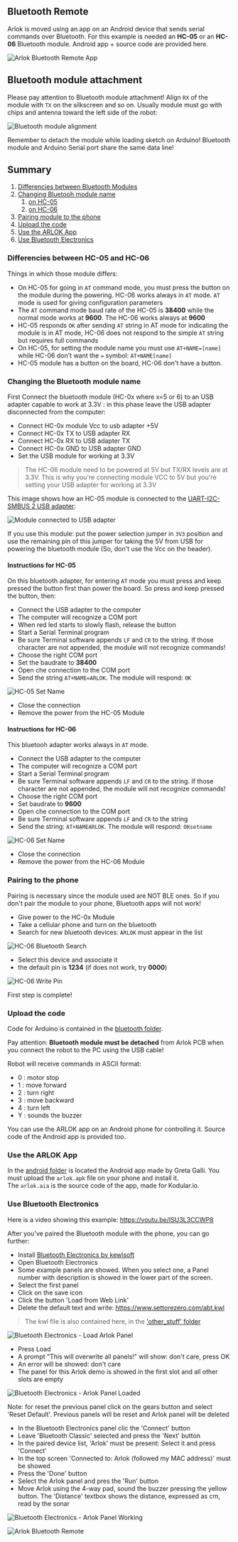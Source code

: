 ## Bluetooth Remote

Arlok is moved using an app on an Android device that sends serial commands over Bluetooth. For this example is needed an **HC-05** or an **HC-06** Bluetooth module. Android app + source code are provided here.

![Arlok Bluetooth Remote App](../../media/bt/arlok_bluetooth_app.jpg)

## Bluetooth module attachment

Please pay attention to Bluetooth module attachment! Align `RX` of the module with `TX` on the silkscreen and so on. Usually module must go with chips and antenna toward the left side of the robot:

![Bluetooth module alignment](../../media/bt/bluetooth_module_alignment.jpg)

Remember to detach the module while loading sketch on Arduino! Bluetooth module and Arduino Serial port share the same data line!

## Summary

1) [Differencies between Bluetooth Modules](#hc05vs06)
2) [Changing Bluetooh module name](#changename)
   1) [on HC-05](#hc05name)
   2) [on HC-06](#hc06name)
3) [Pairing module to the phone](#pair)
4) [Upload the code](#code)
5) [Use the ARLOK App](#app)
6) [Use Bluetooth Electronics](#kwl)

### <a name="hc05vs06"></a> Differencies between HC-05 and HC-06 

Things in which those module differs:
- On HC-05 for going in `AT` command mode, you must press the button on the module during the powering. HC-06 works always in `AT` mode. `AT` mode is used for giving configuration parameters
- The `AT` command mode baud rate of the HC-05 is **38400** while the normal mode works at **9600**. The HC-06 works always at **9600**
- HC-05 responds `OK` after sending `AT` string in AT mode for indicating the module is in AT mode, HC-06 does not respond to the simple `AT` string but requires full commands
- On HC-05, for setting the module name you must use `AT+NAME=[name]` while HC-06 don't want the `=` symbol: `AT+NAME[name]`
- HC-05 module has a button on the board, HC-06 don't have a button.


### <a name="changename"></a> Changing the Bluetooth module name

First Connect the bluetooth module (HC-0x where x=5 or 6) to an USB adapter capable to work at 3.3V : in this phase leave the USB adapter disconnected from the computer:  

- Connect HC-0x module Vcc to usb adapter +5V
- Connect HC-0x TX to USB adapter RX
- Connect HC-0x RX to USB adapter TX
- Connect HC-0x GND to USB adapter GND
- Set the USB module for working at 3.3V

> The HC-06 module need to be powered at 5V but TX/RX levels are at 3.3V. This is why you're connecting module VCC to 5V but you're setting your USB adapter for working at 3.3V

This image shows how an HC-05 module is connected to the [UART-I2C-SMBUS 2 USB adapter](https://www.settorezero.com/wordpress/bridge-da-uart-e-i2c-ad-usb/): 

![Module connected to USB adapter](../../media/bt/hc_to_usb.jpg)

If you use this module: put the power selection jumper in `3V3` position and use the remaining pin of this jumper for taking the 5V from USB for powering the bluetooth module (So, don't use the Vcc on the header).

#### <a name="#hc05name"></a> Instructions for HC-05

On this bluetooth adapter, for entering `AT` mode you must press and keep pressed the button first than power the board. So press and keep pressed the button, then:  

- Connect the USB adapter to the computer
- The computer will recognize a COM port
- When red led starts to slowly flash, release the button
- Start a Serial Terminal program
- Be sure Terminal software appends `LF` and `CR` to the string. If those character are not appended, the module will not recognize commands!
- Choose the right COM port
- Set the baudrate to **38400**
- Open che connection to the COM port
- Send the string `AT+NAME=ARLOK`. The module will respond: `OK`

![HC-05 Set Name](../../media/bt/hc05_setname.png)

- Close the connection
- Remove the power from the HC-05 Module

#### <a name="#hc06name"></a> Instructions for HC-06

This bluetooh adapter works always in `AT` mode.

- Connect the USB adapter to the computer
- The computer will recognize a COM port
- Start a Serial Terminal program
- Be sure Terminal software appends `LF` and `CR` to the string. If those character are not appended, the module will not recognize commands!
- Choose the right COM port
- Set baudrate to **9600**
- Open che connection to the COM port
- Be sure Terminal software appends `LF` and `CR` to the string
- Send the string: `AT+NAMEARLOK`. The module will respond: `OKsetname`

![HC-06 Set Name](../../media/bt/hc06_setname.png)

- Close the connection
- Remove the power from the HC-06 Module

### <a name="pair"></a> Pairing to the phone

Pairing is necessary since the module used are NOT BLE ones. So if you don't pair the module to your phone, Bluetooth apps will not work!

- Give power to the HC-0x Module
- Take a cellular phone and turn on the bluetooth
- Search for new bluetooth devices: `ARLOK` must appear in the list

![HC-06 Bluetooth Search](../../media/bt/hc06_bt_search.jpg)

- Select this device and associate it
- the default pin is **1234** (if does not work, try **0000**)

![HC-06 Write Pin](../../media/bt/hc06_bt_pin.jpg)

First step is complete!

### <a name="code"></a> Upload the code

Code for Arduino is contained in the [bluetooth folder](./bluetooth).  

Pay attention: **Bluetooth module must be detached** from Arlok PCB when you connect the robot to the PC using the USB cable!  

Robot will receive commands in ASCII format:  

- 0 : motor stop
- 1 : move forward
- 2 : turn right
- 3 : move backward
- 4 : turn left
- Y : sounds the buzzer

You can use the ARLOK app on an Android phone for controlling it. Source code of the Android app is provided too.

### <a name="app"></a> Use the ARLOK App

In the [android folder](./android) is located the Android app made by Greta Galli. You must upload the `arlok.apk` file on your phone and install it.  
The `arlok.aia` is the source code of the app, made for Kodular.io.

### <a name="kwl"></a> Use Bluetooth Electronics

Here is a video showing this example: https://youtu.be/ISU3L3CCWP8

After you've paired the Bluetooth module with the phone, you can go further:  

- Install [Bluetooth Electronics by kewlsoft](https://play.google.com/store/apps/details?id=com.keuwl.arduinobluetooth)
- Open Bluetooth Electronics
- Some example panels are showed. When you select one, a Panel number with description is showed in the lower part of the screen.
- Select the first panel 
- Click on the save icon
- Click the button 'Load from Web Link'
- Delete the default text and write: https://www.settorezero.com/abt.kwl

> The kwl file is also contained here, in the ['other_stuff' folder](./other_stuff/)

![Bluetooth Electronics - Load Arlok Panel](../../media/bt/kewlsoft_01.png)

- Press Load
- A prompt "This will overwrite all panels!" will show: don't care, press OK
- An error will be showed: don't care
- The panel for this Arlok demo is showed in the first slot and all other slots are empty

![Bluetooth Electronics - Arlok Panel Loaded](../../media/bt/kewlsoft_03.png)

Note: for reset the previous panel click on the gears button and select 'Reset Default'. Previous panels will be reset and Arlok panel will be deleted

- In the Bluetooth Electronics panel clic the 'Connect' button
- Leave 'Bluetooth Classic' selected and press the 'Next' button
- In the paired device list, 'Arlok' must be present: Select it and press 'Connect'
- In the top screen 'Connected to: Arlok (followed my MAC address)' must be showed
- Press the 'Done' button
- Select the Arlok panel and pres the 'Run' button
- Move Arlok using the 4-way pad, sound the buzzer pressing the yellow button. The 'Distance' textbox shows the distance, expressed as cm, read by the sonar

![Bluetooth Electronics - Arlok Panel Working](../../media/bt/kewlsoft_02.png)

![Arlok Bluetooth Remote](../../media/bt/arlok_bluetooth_remote.jpg)
